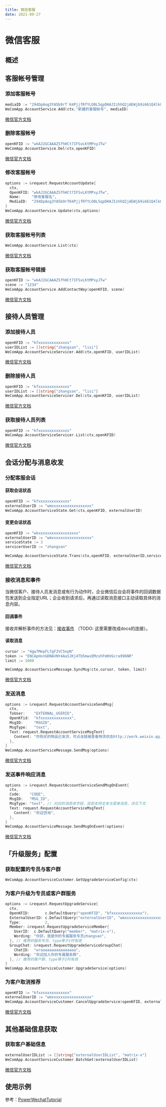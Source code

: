 ```yaml
---
title: 微信客服
date: 2021-09-27
---
```


# 微信客服

## 概述
## 客服帐号管理
### 添加客服帐号 
``` go
mediaID := "294DpAog3YA5b9rT`K4PjjfRfYLO0L5qpDHAJIzhhQ2jAEWjb9i661Q4lk8oFnPtmj"
WeComApp.AccountService.Add(ctx,"新建的客服帐号", mediaID)
```
[微信官方文档](https://work.weixin.qq.com/api/doc/90000/90135/94662)

### 删除客服帐号 
``` go
openKFID := "wkAJ2GCAAAZSfhHCt7IFSvLKtMPxyJTw"
WeComApp.AccountService.Del(ctx,openKFID)
```
[微信官方文档](https://work.weixin.qq.com/api/doc/90000/90135/94663)

### 修改客服帐号 
``` go
options := &request.RequestAccountUpdate{
  ctx,
  OpenKFID: "wkAJ2GCAAAZSfhHCt7IFSvLKtMPxyJTw",
  Name:     "修改客服名",
  MediaID:  "294DpAog3YA5b9rTK4PjjfRfYLO0L5qpDHAJIzhhQ2jAEWjb9i661Q4lk8oFnPtmj",
}
WeComApp.AccountService.Update(ctx,options)
```
[微信官方文档](https://work.weixin.qq.com/api/doc/90000/90135/94664)

### 获取客服帐号列表 
``` go
WeComApp.AccountService.List(ctx)
```
[微信官方文档](https://work.weixin.qq.com/api/doc/90000/90135/94661)

### 获取客服帐号链接 
``` go
openKFID := "wkAJ2GCAAAZSfhHCt7IFSvLKtMPxyJTw"
scene := "1234"
WeComApp.AccountService.AddContactWay(openKFID, scene)
```
[微信官方文档](https://work.weixin.qq.com/api/doc/90000/90135/94665)

## 接待人员管理
### 添加接待人员 
``` go
openKFID := "kfxxxxxxxxxxxxxx"
userIDList := []string{"zhangsan", "lisi"}
WeComApp.AccountServiceServicer.Add(ctx,openKFID, userIDList)
```
[微信官方文档](https://work.weixin.qq.com/api/doc/90000/90135/94646)

### 删除接待人员 
``` go
openKFID := "kfxxxxxxxxxxxxxx"
userIDList := []string{"zhangsan", "lisi"}
WeComApp.AccountServiceServicer.Del(ctx,openKFID, userIDList)
```
[微信官方文档](https://work.weixin.qq.com/api/doc/90000/90135/94647)

### 获取接待人员列表 
``` go
openKFID := "kfxxxxxxxxxxxxxx"
WeComApp.AccountServiceServicer.List(ctx,openKFID)
```
[微信官方文档](https://work.weixin.qq.com/api/doc/90000/90135/94645)

## 会话分配与消息收发
### 分配客服会话 

#### 获取会话状态

``` go
openKFID := "kfxxxxxxxxxxxxxx"
externalUserID := "wmxxxxxxxxxxxxxxxxxx"
WeComApp.AccountServiceState.Get(ctx,openKFID, externalUserID)
```
#### 变更会话状态

``` go
openKFID := "wkxxxxxxxxxxxxxxxxxx"
externalUserID := "wmxxxxxxxxxxxxxxxxxx"
serviceState := 3
servicerUserID := "zhangsan"

WeComApp.AccountServiceState.Trans(ctx,openKFID, externalUserID,serviceState,servicerUserID)
```

[微信官方文档](https://work.weixin.qq.com/api/doc/90000/90135/94669)

### 接收消息和事件 

当微信客户、接待人员发消息或有行为动作时，企业微信后台会将事件的回调数据包发送到企业指定URL；企业收到请求后，再通过读取消息接口主动读取具体的消息内容。

#### 回调事件 

接收并解析事件的方法见：[接收事件](https://work.weixin.qq.com/api/doc/90000/90135/94670#12977) （TODO: 这里需要改成docs的连接）。

#### 读取消息 

``` go
cursor := "4gw7MepFLfgF2VC5npN"
token := "ENCApHxnGDNAVNY4AaSJKj4Tb5mwsEMzxhFmHVGcra996NR"
limit := 1000

WeComApp.AccountServiceMessage.SyncMsg(ctx,cursor, token, limit)
```
[微信官方文档](https://work.weixin.qq.com/api/doc/90000/90135/94670)

### 发送消息 
``` go
options := &request.RequestAccountServiceSendMsg{
  ctx,
  ToUser:    "EXTERNAL_USERID",
  OpenKfid:  "kfxxxxxxxxxxxxxx",
  MsgID:     "MSGID",
  MsgType:   "text",
  Text: request.RequestAccountServiceMsgText{
    Content: "你购买的物品已发货，可点击链接查看物流状态http://work.weixin.qq.com/xxxxxx",
  },
}
WeComApp.AccountServiceMessage.SendMsg(options)
```
[微信官方文档](https://work.weixin.qq.com/api/doc/90000/90135/94677)

### 发送事件响应消息 
``` go
options := &request.RequestAccountServiceSendMsgOnEvent{
  ctx,
  Code:    "CODE",
  MsgID:   "MSG_ID",
  MsgType: "text", // 对应的消息体字段，目前支持文本与菜单消息，详见下文
  Text: request.RequestAccountServiceMsgText{
    Content: "欢迎咨询",
  },
}
WeComApp.AccountServiceMessage.SendMsgOnEvent(options)
```
[微信官方文档](https://work.weixin.qq.com/api/doc/90000/90135/95122)

## 「升级服务」配置 

### 获取配置的专员与客户群 

``` go
WeComApp.AccountServiceCustomer.GetUpgradeServiceConfig(ctx)
```

### 为客户升级为专员或客户群服务 

``` go
options := &request.RequestUpgradeService{
  ctx,
  OpenKFID:       c.DefaultQuery("openKFID", "kfxxxxxxxxxxxxxx"),
  ExternalUserID: c.DefaultQuery("externalUserID", "wmxxxxxxxxxxxxxxxxxx"),
  Type:           2, 
  Member: &request.RequestUpgradeServiceMember{
    UserID:  c.DefaultQuery("member", "matrix-x"),
    Wording: "你好，我是你的专属服务专员zhangsan",
  }, // 推荐的服务专员，type等于1时有效
  GroupChat: &request.RequestUpgradeServiceGroupChat{
    ChatID:  "wraaaaaaaaaaaaaaaa",
    Wording: "欢迎加入你的专属服务群",
  }, // 推荐的客户群，type等于2时有效
}
WeComApp.AccountServiceCustomer.UpgradeService(options)
```

### 为客户取消推荐

``` go
openKFID := "kfxxxxxxxxxxxxxx"
externalUserID := "wmxxxxxxxxxxxxxxxxxx"
WeComApp.AccountServiceCustomer.CancelUpgradeService(openKFID, externalUserID)
```

[微信官方文档](https://work.weixin.qq.com/api/doc/90000/90135/94674)

## 其他基础信息获取

### 获取客户基础信息 
``` go
externalUserIDList := []string{"externalUserIDList", "matrix-x"}
WeComApp.AccountServiceCustomer.BatchGet(externalUserIDList)
```
[微信官方文档](https://work.weixin.qq.com/api/doc/90000/90135/95159)


## 使用示例
 
参考：[PowerWechatTutorial](https://github.com/ArtisanCloud/PowerWechatTutorial/tree/master/controllers/wecom/account-service)
